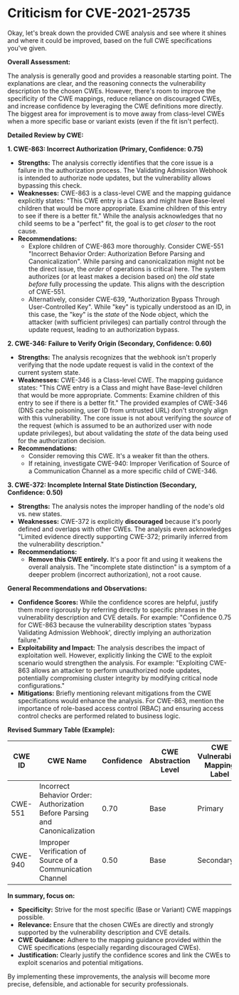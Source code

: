 # Criticism for CVE-2021-25735

Okay, let's break down the provided CWE analysis and see where it shines and where it could be improved, based on the full CWE specifications you've given.

**Overall Assessment:**

The analysis is generally good and provides a reasonable starting point. The explanations are clear, and the reasoning connects the vulnerability description to the chosen CWEs. However, there's room to improve the specificity of the CWE mappings, reduce reliance on discouraged CWEs, and increase confidence by leveraging the CWE definitions more directly.  The biggest area for improvement is to move away from class-level CWEs when a more specific base or variant exists (even if the fit isn't perfect).

**Detailed Review by CWE:**

**1. CWE-863: Incorrect Authorization (Primary, Confidence: 0.75)**

*   **Strengths:** The analysis correctly identifies that the core issue is a failure in the authorization process. The Validating Admission Webhook is intended to authorize node updates, but the vulnerability allows bypassing this check.
*   **Weaknesses:** CWE-863 is a class-level CWE and the mapping guidance explicitly states:  "This CWE entry is a Class and might have Base-level children that would be more appropriate. Examine children of this entry to see if there is a better fit."  While the analysis acknowledges that no child seems to be a "perfect" fit, the goal is to get *closer* to the root cause.
*   **Recommendations:**
    *   Explore children of CWE-863 more thoroughly.  Consider CWE-551 "Incorrect Behavior Order: Authorization Before Parsing and Canonicalization". While parsing and canonicalization might not be the direct issue, the *order* of operations is critical here. The system authorizes (or at least makes a decision based on) the *old* state *before* fully processing the update. This aligns with the description of CWE-551.
    *   Alternatively, consider CWE-639, "Authorization Bypass Through User-Controlled Key".  While "key" is typically understood as an ID, in this case, the "key" is the *state* of the Node object, which the attacker (with sufficient privileges) can partially control through the update request, leading to an authorization bypass.

**2. CWE-346: Failure to Verify Origin (Secondary, Confidence: 0.60)**

*   **Strengths:** The analysis recognizes that the webhook isn't properly verifying that the node update request is valid in the context of the current system state.
*   **Weaknesses:**  CWE-346 is a Class-level CWE. The mapping guidance states: "This CWE entry is a Class and might have Base-level children that would be more appropriate. Comments: Examine children of this entry to see if there is a better fit." The provided examples of CWE-346 (DNS cache poisoning, user ID from untrusted URL) don't strongly align with this vulnerability. The core issue is not about verifying the *source* of the request (which is assumed to be an authorized user with node update privileges), but about validating the *state* of the data being used for the authorization decision.
*   **Recommendations:**
    *   Consider removing this CWE. It's a weaker fit than the others.
    *   If retaining, investigate CWE-940: Improper Verification of Source of a Communication Channel as a more specific child of CWE-346.

**3. CWE-372: Incomplete Internal State Distinction (Secondary, Confidence: 0.50)**

*   **Strengths:**  The analysis notes the improper handling of the node's old vs. new states.
*   **Weaknesses:**  CWE-372 is explicitly **discouraged** because it's poorly defined and overlaps with other CWEs.  The analysis even acknowledges "Limited evidence directly supporting CWE-372; primarily inferred from the vulnerability description."
*   **Recommendations:**
    *   **Remove this CWE entirely.**  It's a poor fit and using it weakens the overall analysis.  The "incomplete state distinction" is a symptom of a deeper problem (incorrect authorization), not a root cause.

**General Recommendations and Observations:**

*   **Confidence Scores:** While the confidence scores are helpful, justify them more rigorously by referring directly to specific phrases in the vulnerability description and CVE details. For example: "Confidence 0.75 for CWE-863 because the vulnerability description states 'bypass Validating Admission Webhook', directly implying an authorization failure."
*   **Exploitability and Impact:** The analysis describes the impact of exploitation well.  However, explicitly linking the CWE to the exploit scenario would strengthen the analysis.  For example: "Exploiting CWE-863 allows an attacker to perform unauthorized node updates, potentially compromising cluster integrity by modifying critical node configurations."
*   **Mitigations:** Briefly mentioning relevant mitigations from the CWE specifications would enhance the analysis. For CWE-863, mention the importance of role-based access control (RBAC) and ensuring access control checks are performed related to business logic.

**Revised Summary Table (Example):**

| CWE ID | CWE Name | Confidence | CWE Abstraction Level | CWE Vulnerability Mapping Label | CWE-Vulnerability Mapping Notes |
|---|---|---|---|---|---|
| CWE-551 | Incorrect Behavior Order: Authorization Before Parsing and Canonicalization | 0.70 | Base | Primary | Allowed |
| CWE-940 | Improper Verification of Source of a Communication Channel | 0.50 | Base | Secondary | Allowed |

**In summary, focus on:**

*   **Specificity:** Strive for the most specific (Base or Variant) CWE mappings possible.
*   **Relevance:** Ensure that the chosen CWEs are directly and strongly supported by the vulnerability description and CVE details.
*   **CWE Guidance:** Adhere to the mapping guidance provided within the CWE specifications (especially regarding discouraged CWEs).
*   **Justification:** Clearly justify the confidence scores and link the CWEs to exploit scenarios and potential mitigations.

By implementing these improvements, the analysis will become more precise, defensible, and actionable for security professionals.